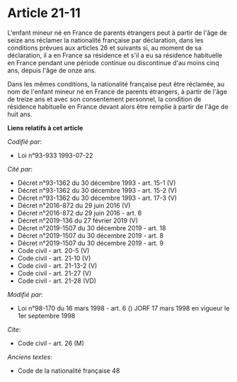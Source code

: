 # Article 21-11

L'enfant mineur né en France de parents étrangers peut à partir de l'âge de seize ans réclamer la nationalité française par
déclaration, dans les conditions prévues aux articles 26 et suivants si, au moment de sa déclaration, il a en France sa
résidence et s'il a eu sa résidence habituelle en France pendant une période continue ou discontinue d'au moins cinq ans,
depuis l'âge de onze ans.

Dans les mêmes conditions, la nationalité française peut être réclamée, au nom de l'enfant mineur né en France de parents
étrangers, à partir de l'âge de treize ans et avec son consentement personnel, la condition de résidence habituelle en France
devant alors être remplie à partir de l'âge de huit ans.

**Liens relatifs à cet article**

_Codifié par_:

  - Loi n°93-933 1993-07-22

_Cité par_:

  - Décret n°93-1362 du 30 décembre 1993 - art. 15-1 (V)
  - Décret n°93-1362 du 30 décembre 1993 - art. 15-2 (V)
  - Décret n°93-1362 du 30 décembre 1993 - art. 17-3 (V)
  - Décret n°2016-872 du 29 juin 2016 (V)
  - Décret n°2016-872 du 29 juin 2016 - art. 6
  - Décret n°2019-136 du 27 février 2019 (V)
  - Décret n°2019-1507 du 30 décembre 2019 - art. 18
  - Décret n°2019-1507 du 30 décembre 2019 - art. 8
  - Décret n°2019-1507 du 30 décembre 2019 - art. 9
  - Code civil - art. 20-5 (V)
  - Code civil - art. 21-10 (V)
  - Code civil - art. 21-13-2 (V)
  - Code civil - art. 21-27 (V)
  - Code civil - art. 21-28 (VD)

_Modifié par_:

  - Loi n°98-170 du 16 mars 1998 - art. 6 () JORF 17 mars 1998 en vigueur le 1er septembre 1998

_Cite_:

  - Code civil - art. 26 (M)

_Anciens textes_:

  - Code de la nationalité française 48
